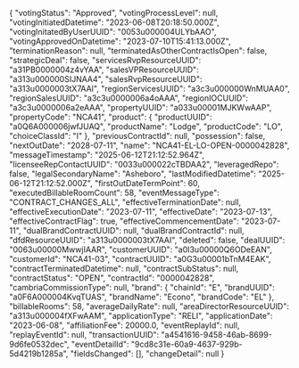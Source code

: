 {
  "votingStatus": "Approved",
  "votingProcessLevel": null,
  "votingInitiatedDatetime": "2023-06-08T20:18:50.000Z",
  "votingInitatedByUserUUID": "0053u000004ULYbAAO",
  "votingApprovedOnDatetime": "2023-07-10T15:41:13.000Z",
  "terminationReason": null,
  "terminatedAsOtherContractIsOpen": false,
  "strategicDeal": false,
  "servicesRvpResourceUUID": "a31PB0000004z4vYAA",
  "salesVPResourceUUID": "a313u000000SIJNAA4",
  "salesRvpResourceUUID": "a313u0000003tX7AAI",
  "regionServicesUUID": "a3c3u000000WnMUAA0",
  "regionSalesUUID": "a3c3u0000006a4oAAA",
  "regionIOCUUID": "a3c3u0000006a2eAAA",
  "propertyUUID": "a033u00001MJKWwAAP",
  "propertyCode": "NCA41",
  "product": {
    "productUUID": "a0Q6A000006jwfJUAQ",
    "productName": "Lodge",
    "productCode": "LO",
    "choiceClassId": "I"
  },
  "previousContractId": null,
  "possession": false,
  "nextOutDate": "2028-07-11",
  "name": "NCA41-EL-LO-OPEN-0000042828",
  "messageTimestamp": "2025-06-12T21:12:52.964Z",
  "licenseeRepContactUUID": "0033u000022cTBDAA2",
  "leveragedRepo": false,
  "legalSecondaryName": "Asheboro",
  "lastModifiedDatetime": "2025-06-12T21:12:52.000Z",
  "firstOutDateTermPoint": 60,
  "executedBillableRoomCount": 58,
  "eventMessageType": "CONTRACT_CHANGES_ALL",
  "effectiveTerminationDate": null,
  "effectiveExecutionDate": "2023-07-11",
  "effectiveDate": "2023-07-13",
  "effectiveContractFlag": true,
  "effectiveCommencementDate": "2023-07-11",
  "dualBrandContractUUID": null,
  "dualBrandContractId": null,
  "dfdResourceUUID": "a313u0000003tX7AAI",
  "deleted": false,
  "dealUUID": "0063u00000MwwjIAAR",
  "customerUUID": "a0I3u00000Q6ODeEAN",
  "customerId": "NCA41-03",
  "contractUUID": "a0G3u00001bTnM4EAK",
  "contractTerminatedDatetime": null,
  "contractSubStatus": null,
  "contractStatus": "OPEN",
  "contractId": "0000042828",
  "cambriaCommissionType": null,
  "brand": {
    "chainId": "E",
    "brandUUID": "a0F6A000004KvqTUAS",
    "brandName": "Econo",
    "brandCode": "EL"
  },
  "billableRooms": 58,
  "averageDailyRate": null,
  "areaDirectorResourceUUID": "a313u000004fXFwAAM",
  "applicationType": "RELI",
  "applicationDate": "2023-06-08",
  "affiliationFee": 20000.0,
  "eventReplayId": null,
  "replayEventId": null,
  "transactionUUID": "a4541616-9458-46ab-8699-9d6fe0532dec",
  "eventDetailId": "9cd8c31e-60a9-4637-929b-5d4219b1285a",
  "fieldsChanged": [],
  "changeDetail": null
}
